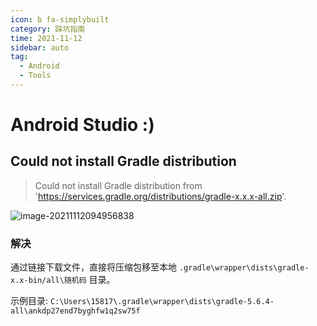 ```yaml
---
icon: b fa-simplybuilt
category: 踩坑指南
time: 2021-11-12
sidebar: auto
tag:
  - Android
  - Tools
---
```


# Android Studio :)

## Could not install Gradle distribution

> Could not install Gradle distribution from 'https://services.gradle.org/distributions/gradle-x.x.x-all.zip'.

![image-20211112094956838](https://gitee.com/yzketx/image-markdown/raw/master/img/202111121001862.png)

### 解决

通过链接下载文件，直接将压缩包移至本地 `.gradle\wrapper\dists\gradle-x.x-bin/all\随机码` 目录。

示例目录: `C:\Users\15817\.gradle\wrapper\dists\gradle-5.6.4-all\ankdp27end7byghfw1q2sw75f`

